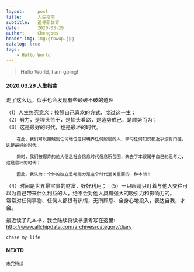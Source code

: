 ```yaml
---
layout:     post
title:      人生指南
subtitle:   追寻新世界
date:       2020-03-29
author:     Chengoes
header-img: img/growup.jpg
catalog: true
tags:
    - Hello World
---
```


>Hello World, I am going!


#### 2020.03.29   人生指南

  走了这么远，似乎也会发现有些颠破不破的道理

  （1）人生终究意义：按照自己喜欢的方式，度过这一生；      
  （2）努力，是埋头苦干，是抬头看路，是造势成己，是顺势而为；       
  （3）这是最好的时代，也是最坏的时代。    
        
        在此，我们可以接触到任何地位任何境界任何阶层的人，学习任何知识都近乎没有门槛，这是最好的时代；

        同时，我们被爆炸的他人信息社会信息时代信息所包围，失去了本该属于自己的思考力，这是最坏的时代；

        因此，我认为：个体的独立思考能力是这个时代至关重要的一种本领！  
  （4）时间是世界最宝贵的财富，好好利用；
  （5）一只眼睛只盯着与他人交往可以为自己带来什么利益的人，绝不会对他人具有强大的吸引力和影响力的。    
      常常对任何事物、任何人都很有热情，无所顾忌、全身心地投入，表达自我，才会。    
  
  最近读了几本书，我会陆续将读书思考写在这里: http://www.allchipdata.com/archives/category/diary
  
    
	chase my life

   



#### NEXTD
	未完待续
	
